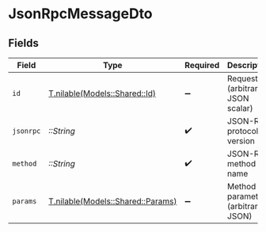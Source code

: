 # JsonRpcMessageDto


## Fields

| Field                                                              | Type                                                               | Required                                                           | Description                                                        | Example                                                            |
| ------------------------------------------------------------------ | ------------------------------------------------------------------ | ------------------------------------------------------------------ | ------------------------------------------------------------------ | ------------------------------------------------------------------ |
| `id`                                                               | [T.nilable(Models::Shared::Id)](../../models/shared/id.md)         | :heavy_minus_sign:                                                 | Request id (arbitrary JSON scalar)                                 |                                                                    |
| `jsonrpc`                                                          | *::String*                                                         | :heavy_check_mark:                                                 | JSON-RPC protocol version                                          | 2.0                                                                |
| `method`                                                           | *::String*                                                         | :heavy_check_mark:                                                 | JSON-RPC method name                                               | initialize                                                         |
| `params`                                                           | [T.nilable(Models::Shared::Params)](../../models/shared/params.md) | :heavy_minus_sign:                                                 | Method parameters (arbitrary JSON)                                 |                                                                    |